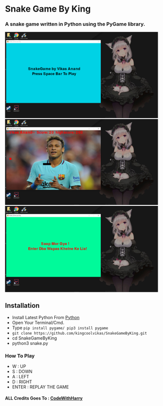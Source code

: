 # Snake Game By King

### A snake game written in Python using the PyGame library.

![sc1](sc1.png)
![sc2](sc2.png)
![sc3](sc3.png)

## Installation

* Install Latest Python From [Python](https://www.python.org/downloads/)
* Open Your Terminal/Cmd.
* Type `pip install pygame/ pip3 install pygame`
* `git clone https://github.com/kingcoolvikas/SnakeGameByKing.git`
* cd SnakeGameByKing
* python3 snake.py

### How To Play

* W : UP
* S : DOWN
* A : LEFT
* D : RIGHT
* ENTER : REPLAY THE GAME

#### ALL Credits Goes To : [CodeWithHarry](https://www.youtube.com/channel/UCeVMnSShP_Iviwkknt83cww)
